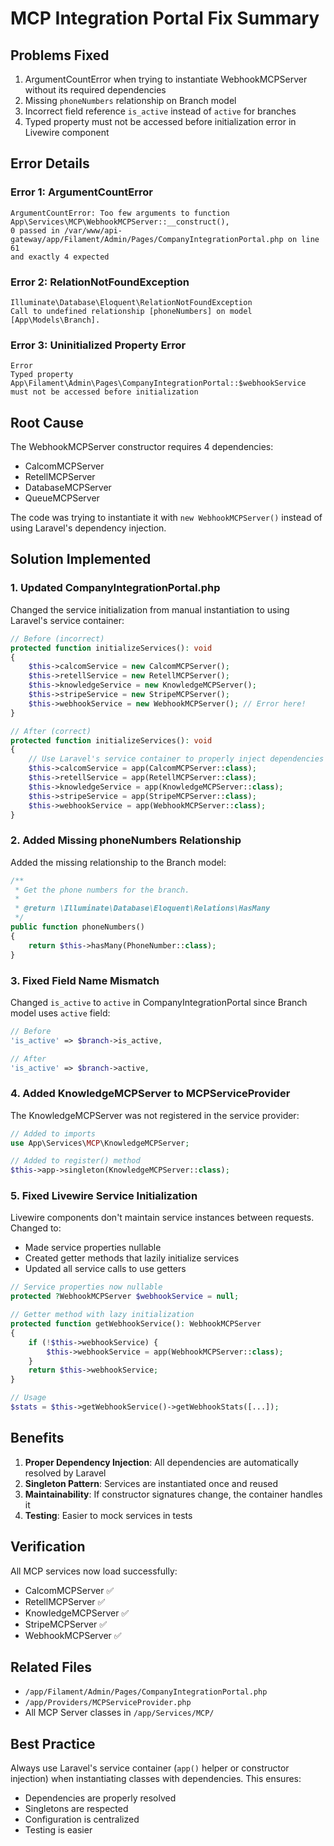 # MCP Integration Portal Fix Summary

## Problems Fixed
1. ArgumentCountError when trying to instantiate WebhookMCPServer without its required dependencies
2. Missing `phoneNumbers` relationship on Branch model
3. Incorrect field reference `is_active` instead of `active` for branches
4. Typed property must not be accessed before initialization error in Livewire component

## Error Details

### Error 1: ArgumentCountError
```
ArgumentCountError: Too few arguments to function App\Services\MCP\WebhookMCPServer::__construct(), 
0 passed in /var/www/api-gateway/app/Filament/Admin/Pages/CompanyIntegrationPortal.php on line 61 
and exactly 4 expected
```

### Error 2: RelationNotFoundException
```
Illuminate\Database\Eloquent\RelationNotFoundException
Call to undefined relationship [phoneNumbers] on model [App\Models\Branch].
```

### Error 3: Uninitialized Property Error
```
Error
Typed property App\Filament\Admin\Pages\CompanyIntegrationPortal::$webhookService 
must not be accessed before initialization
```

## Root Cause
The WebhookMCPServer constructor requires 4 dependencies:
- CalcomMCPServer
- RetellMCPServer
- DatabaseMCPServer
- QueueMCPServer

The code was trying to instantiate it with `new WebhookMCPServer()` instead of using Laravel's dependency injection.

## Solution Implemented

### 1. Updated CompanyIntegrationPortal.php
Changed the service initialization from manual instantiation to using Laravel's service container:

```php
// Before (incorrect)
protected function initializeServices(): void
{
    $this->calcomService = new CalcomMCPServer();
    $this->retellService = new RetellMCPServer();
    $this->knowledgeService = new KnowledgeMCPServer();
    $this->stripeService = new StripeMCPServer();
    $this->webhookService = new WebhookMCPServer(); // Error here!
}

// After (correct)
protected function initializeServices(): void
{
    // Use Laravel's service container to properly inject dependencies
    $this->calcomService = app(CalcomMCPServer::class);
    $this->retellService = app(RetellMCPServer::class);
    $this->knowledgeService = app(KnowledgeMCPServer::class);
    $this->stripeService = app(StripeMCPServer::class);
    $this->webhookService = app(WebhookMCPServer::class);
}
```

### 2. Added Missing phoneNumbers Relationship
Added the missing relationship to the Branch model:

```php
/**
 * Get the phone numbers for the branch.
 *
 * @return \Illuminate\Database\Eloquent\Relations\HasMany
 */
public function phoneNumbers()
{
    return $this->hasMany(PhoneNumber::class);
}
```

### 3. Fixed Field Name Mismatch
Changed `is_active` to `active` in CompanyIntegrationPortal since Branch model uses `active` field:

```php
// Before
'is_active' => $branch->is_active,

// After
'is_active' => $branch->active,
```

### 4. Added KnowledgeMCPServer to MCPServiceProvider
The KnowledgeMCPServer was not registered in the service provider:

```php
// Added to imports
use App\Services\MCP\KnowledgeMCPServer;

// Added to register() method
$this->app->singleton(KnowledgeMCPServer::class);
```

### 5. Fixed Livewire Service Initialization
Livewire components don't maintain service instances between requests. Changed to:
- Made service properties nullable
- Created getter methods that lazily initialize services
- Updated all service calls to use getters

```php
// Service properties now nullable
protected ?WebhookMCPServer $webhookService = null;

// Getter method with lazy initialization
protected function getWebhookService(): WebhookMCPServer
{
    if (!$this->webhookService) {
        $this->webhookService = app(WebhookMCPServer::class);
    }
    return $this->webhookService;
}

// Usage
$stats = $this->getWebhookService()->getWebhookStats([...]);
```

## Benefits
1. **Proper Dependency Injection**: All dependencies are automatically resolved by Laravel
2. **Singleton Pattern**: Services are instantiated once and reused
3. **Maintainability**: If constructor signatures change, the container handles it
4. **Testing**: Easier to mock services in tests

## Verification
All MCP services now load successfully:
- CalcomMCPServer ✅
- RetellMCPServer ✅
- KnowledgeMCPServer ✅
- StripeMCPServer ✅
- WebhookMCPServer ✅

## Related Files
- `/app/Filament/Admin/Pages/CompanyIntegrationPortal.php`
- `/app/Providers/MCPServiceProvider.php`
- All MCP Server classes in `/app/Services/MCP/`

## Best Practice
Always use Laravel's service container (`app()` helper or constructor injection) when instantiating classes with dependencies. This ensures:
- Dependencies are properly resolved
- Singletons are respected
- Configuration is centralized
- Testing is easier